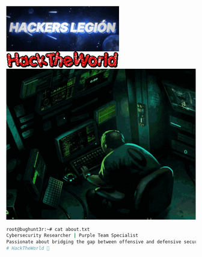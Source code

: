 <img align=left src="https://github.com/NULLxDEF/NULLxDEF/blob/main/icon/hackers-legion.gif" alt="Hacker Legion" width="300" />

<div>
  <img align=left src="https://github.com/NULLxDEF/NULLxDEF/blob/main/icon/hacktheworld.gif" alt="HackTheWorld" width="300" />
</div>

<div align="center">
  <img src="https://github.com/NULLxDEF/NULLxDEF/blob/main/icon/hacker-computer.gif" alt="Hacker Computer" width="600" height="400" />
</div>

```bash
root@bughunt3r:~# cat about.txt
Cybersecurity Researcher | Purple Team Specialist
Passionate about bridging the gap between offensive and defensive security.
# HackTheWorld 🚀
```
